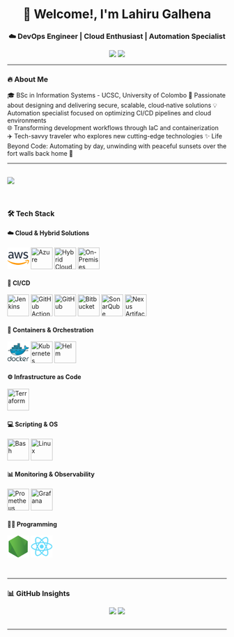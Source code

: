 <h1 align="center">👋 Welcome!, I'm Lahiru Galhena</h1>
<h3 align="center">☁️ DevOps Engineer | Cloud Enthusiast | Automation Specialist</h3>

<p align="center">
  <a href="https://www.linkedin.com/in/lahiru-galhena/"><img src="https://img.shields.io/badge/LinkedIn-0A66C2?logo=linkedin&logoColor=white"></a>
  <a href="mailto:galhenachamika@gmail.com"><img src="https://img.shields.io/badge/Gmail-EA4335?logo=gmail&logoColor=white"></a>
</p>

---

### 🔥 About Me
🎓 BSc in Information Systems - UCSC, University of Colombo 
🚀 Passionate about designing and delivering secure, scalable, cloud‑native solutions
💡 Automation specialist focused on optimizing CI/CD pipelines and cloud environments  
🌐 Transforming development workflows through IaC and containerization  
✈️ Tech-savvy traveler who explores new cutting-edge technologies
✨ Life Beyond Code: Automating by day, unwinding with peaceful sunsets over the fort walls back home 🌅

---

<br>
<img src="https://github-profile-trophy.vercel.app/?username=GLChamika&theme=darkhub&margin-w=15&margin-h=15&no-frame=true&rank=SSS,SS,S,AAA,AA,A,B,C" />
</p><br>

### 🛠️ Tech Stack

#### ☁️ Cloud & Hybrid Solutions
<img src="https://raw.githubusercontent.com/devicons/devicon/master/icons/amazonwebservices/amazonwebservices-original-wordmark.svg" width="50" height="50" title="AWS"/>  <img src="https://upload.wikimedia.org/wikipedia/commons/f/fa/Microsoft_Azure.svg" width="50" height="50" title="Azure"/>  <img src="https://cdn.jsdelivr.net/gh/walkxcode/dashboard-icons@main/svg/hybrid.svg" width="50" height="50" title="Hybrid Cloud"/>  <img src="https://cdn.jsdelivr.net/gh/walkxcode/dashboard-icons@main/svg/on-premises.svg" width="50" height="50" title="On-Premises"/>

#### 🚀 CI/CD
<img src="https://www.vectorlogo.zone/logos/jenkins/jenkins-icon.svg" width="50" height="50" title="Jenkins"/>  <img src="https://www.vectorlogo.zone/logos/github/github-icon.svg" width="50" height="50" title="GitHub Actions"/>  <img src="https://cdn.jsdelivr.net/gh/devicons/devicon/icons/github/github-original.svg" width="50" height="50" title="GitHub"/>  <img src="https://cdn.jsdelivr.net/gh/devicons/devicon/icons/bitbucket/bitbucket-original-wordmark.svg" width="50" height="50" title="Bitbucket"/>  <img src="https://cdn.jsdelivr.net/gh/devicons/devicon/icons/sonarqube/sonarqube-original.svg" width="50" height="50" title="SonarQube"/>  <img src="https://www.vectorlogo.zone/logos/sonatype_nexus_repository/sonatype_nexus_repository-icon.svg" width="50" height="50" title="Nexus Artifactory"/>

#### 🐳 Containers & Orchestration
<img src="https://raw.githubusercontent.com/devicons/devicon/master/icons/docker/docker-original-wordmark.svg" width="50" height="50" title="Docker"/>  <img src="https://www.vectorlogo.zone/logos/kubernetes/kubernetes-icon.svg" width="50" height="50" title="Kubernetes"/>  <img src="https://cdn.jsdelivr.net/gh/devicons/devicon/icons/helm/helm-original.svg" width="50" height="50" title="Helm"/>

#### ⚙️ Infrastructure as Code
<img src="https://www.vectorlogo.zone/logos/terraformio/terraformio-icon.svg" width="50" height="50" title="Terraform"/>

#### 💻 Scripting & OS
<img src="https://www.vectorlogo.zone/logos/gnu_bash/gnu_bash-icon.svg" width="50" height="50" title="Bash"/>  <img src="https://www.vectorlogo.zone/logos/linux/linux-icon.svg" width="50" height="50" title="Linux"/>

#### 📊 Monitoring & Observability
<img src="https://www.vectorlogo.zone/logos/prometheusio/prometheusio-icon.svg" width="50" height="50" title="Prometheus"/>  <img src="https://www.vectorlogo.zone/logos/grafana/grafana-icon.svg" width="50" height="50" title="Grafana"/>

#### 👨‍💻 Programming
<img src="https://raw.githubusercontent.com/devicons/devicon/master/icons/nodejs/nodejs-original.svg" width="50" height="50" title="Node.js"/>  <img src="https://raw.githubusercontent.com/devicons/devicon/master/icons/react/react-original.svg" width="50" height="50" title="React"/>

<br>

---

### 📊 GitHub Insights
<p align="center">
  <img src="https://github-readme-stats.vercel.app/api?username=GLChamika&theme=dark&show_icons=true&hide_border=true&include_all_commits=true" height="165"/>
  <img src="https://github-readme-streak-stats.herokuapp.com?user=GLChamika&theme=dark&hide_border=true&date_format=M%20j%5B%2C%20Y%5D" height="165"/>
  <br><br>
</p>

---
